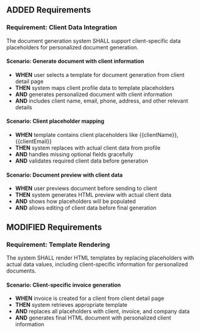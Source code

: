 ## ADDED Requirements

### Requirement: Client Data Integration

The document generation system SHALL support client-specific data placeholders for personalized document generation.

#### Scenario: Generate document with client information

- **WHEN** user selects a template for document generation from client detail page
- **THEN** system maps client profile data to template placeholders
- **AND** generates personalized document with client information
- **AND** includes client name, email, phone, address, and other relevant details

#### Scenario: Client placeholder mapping

- **WHEN** template contains client placeholders like {{clientName}}, {{clientEmail}}
- **THEN** system replaces with actual client data from profile
- **AND** handles missing optional fields gracefully
- **AND** validates required client data before generation

#### Scenario: Document preview with client data

- **WHEN** user previews document before sending to client
- **THEN** system generates HTML preview with actual client data
- **AND** shows how placeholders will be populated
- **AND** allows editing of client data before final generation

## MODIFIED Requirements

### Requirement: Template Rendering

The system SHALL render HTML templates by replacing placeholders with actual data values, including client-specific information for personalized documents.

#### Scenario: Client-specific invoice generation

- **WHEN** invoice is created for a client from client detail page
- **THEN** system retrieves appropriate template
- **AND** replaces all placeholders with client, invoice, and company data
- **AND** generates final HTML document with personalized client information
